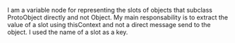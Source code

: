 I am a variable node for representing the slots of objects that subclass ProtoObject directly and not Object. My main responsability is to extract the value of a slot using thisContext and not a direct message send to the object.  I used the name of a slot as a key.